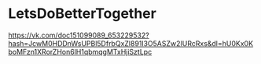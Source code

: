 # LetsDoBetterTogether
https://vk.com/doc151099089_653229532?hash=JcwM0HDDnWsUPBl5DfrbQxZl891l3O5ASZw2IURcRxs&dl=hU0Kx0KboMFzn1XRorZHon6lH1qbmqgMTxHjiSztLpc

